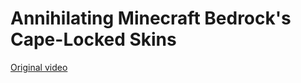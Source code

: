 # Annihilating Minecraft Bedrock's Cape-Locked Skins

[Original video](https://www.youtube.com/watch?v=vngLpubsncA)
